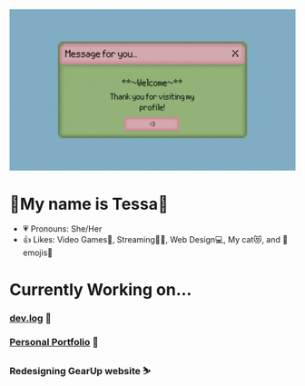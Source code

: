 <div align="center">
  <img src="welcome.gif" />
 </div>
 
# 🌸My name is Tessa🌸
 - 💗 Pronouns: She/Her
 - 👍 Likes: Video Games👾, Streaming👩‍💻, Web Design💻, My cat😻, and 🤣emojis🤣
 
 # Currently Working on...
 
 ### [dev.log](https://dev-log.herokuapp.com/) 💙
 ### [Personal Portfolio](https://github.com/tessie-the-messy/Portfolio) 💚
 ### Redesigning GearUp website ⛷
<!--
**tessie-the-messy/tessie-the-messy** is a ✨ _special_ ✨ repository because its `README.md` (this file) appears on your GitHub profile.
-->
